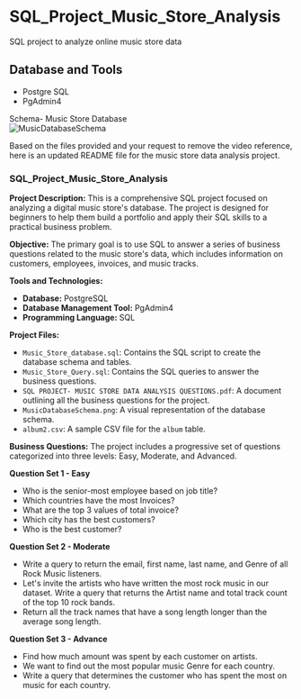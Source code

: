# SQL_Project_Music_Store_Analysis
SQL project to analyze online music store data

## Database and Tools
* Postgre SQL
* PgAdmin4

Schema- Music Store Database  
![MusicDatabaseSchema](https://user-images.githubusercontent.com/112153548/213707717-bfc9f479-52d9-407b-99e1-e94db7ae10a3.png)

Based on the files provided and your request to remove the video reference, here is an updated README file for the music store data analysis project.

### SQL_Project_Music_Store_Analysis

**Project Description:**
This is a comprehensive SQL project focused on analyzing a digital music store's database. The project is designed for beginners to help them build a portfolio and apply their SQL skills to a practical business problem.

**Objective:**
The primary goal is to use SQL to answer a series of business questions related to the music store's data, which includes information on customers, employees, invoices, and music tracks.

**Tools and Technologies:**
* **Database:** PostgreSQL
* **Database Management Tool:** PgAdmin4
* **Programming Language:** SQL

**Project Files:**
* `Music_Store_database.sql`: Contains the SQL script to create the database schema and tables.
* `Music_Store_Query.sql`: Contains the SQL queries to answer the business questions.
* `SQL PROJECT- MUSIC STORE DATA ANALYSIS QUESTIONS.pdf`: A document outlining all the business questions for the project.
* `MusicDatabaseSchema.png`: A visual representation of the database schema.
* `album2.csv`: A sample CSV file for the `album` table.

**Business Questions:**
The project includes a progressive set of questions categorized into three levels: Easy, Moderate, and Advanced.

**Question Set 1 - Easy**
* Who is the senior-most employee based on job title?
* Which countries have the most Invoices?
* What are the top 3 values of total invoice?
* Which city has the best customers?
* Who is the best customer?

**Question Set 2 - Moderate**
* Write a query to return the email, first name, last name, and Genre of all Rock Music listeners.
* Let's invite the artists who have written the most rock music in our dataset. Write a query that returns the Artist name and total track count of the top 10 rock bands.
* Return all the track names that have a song length longer than the average song length.

**Question Set 3 - Advance**
* Find how much amount was spent by each customer on artists.
* We want to find out the most popular music Genre for each country.
* Write a query that determines the customer who has spent the most on music for each country.
